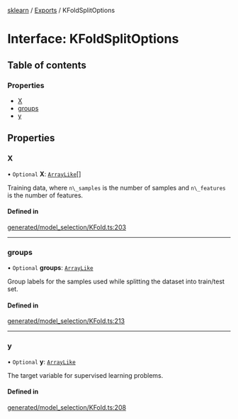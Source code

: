 [sklearn](../readme.md) / [Exports](../modules.md) / KFoldSplitOptions

# Interface: KFoldSplitOptions

## Table of contents

### Properties

- [X](KFoldSplitOptions.md#x)
- [groups](KFoldSplitOptions.md#groups)
- [y](KFoldSplitOptions.md#y)

## Properties

### X

• `Optional` **X**: [`ArrayLike`](../modules.md#arraylike)[]

Training data, where `n\_samples` is the number of samples and `n\_features` is the number of features.

#### Defined in

[generated/model_selection/KFold.ts:203](https://github.com/transitive-bullshit/scikit-learn-ts/blob/367336a/packages/sklearn/src/generated/model_selection/KFold.ts#L203)

___

### groups

• `Optional` **groups**: [`ArrayLike`](../modules.md#arraylike)

Group labels for the samples used while splitting the dataset into train/test set.

#### Defined in

[generated/model_selection/KFold.ts:213](https://github.com/transitive-bullshit/scikit-learn-ts/blob/367336a/packages/sklearn/src/generated/model_selection/KFold.ts#L213)

___

### y

• `Optional` **y**: [`ArrayLike`](../modules.md#arraylike)

The target variable for supervised learning problems.

#### Defined in

[generated/model_selection/KFold.ts:208](https://github.com/transitive-bullshit/scikit-learn-ts/blob/367336a/packages/sklearn/src/generated/model_selection/KFold.ts#L208)
